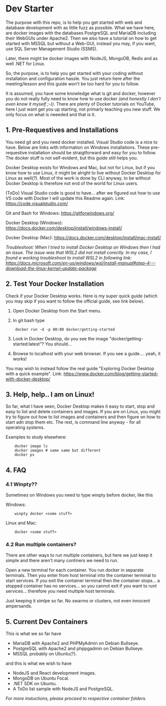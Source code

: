 # Dev Starter

The purpose with this repo, is to help you get started with web and database development with as little fuzz as possible. What we have here, are docker images with the databases PostgreSQL and MariaDB including their WebGUIs under Apache2.
Then we also have a tutorial on how to get started with MSSQL but without a Web-GUI, instead you may, if you want, use SQL Server Management Studio (SSMS).

Later, there might be docker images with NodeJS, MongoDB, Redis and as well .NET for Linux.

So, the purpose, is to help you get started with your coding without installation and configuration hassle. You just return here after the meeting/lesson and this guide won't be too hard for you to follow.

It is assumed, you have some knowledge what is git and docker, however you do not really fully need to know how to use docker _(and honestly I don't even know it myself ;-))_. There are plenty of Docker tutorials on YouTube, here I just want get you up starting, not primarly teaching you new stuff. We only focus on what is neeeded and that is it.

## 1. Pre-Requestives and Installations

You need git and you need docker installed. Visual Studio code is a nice to have. Below are links with information on Windows installations. These pre-requestive installation should be straigtforward and easy for you to follow. The docker stuff is not self-evident, but this guide still helps you.

Docker Desktop exists for Windows and Mac, but not for Linux, but if you know how to use Linux, it might be alright to live without Docker Desktop for Linux as well(?). Most of the work is done by CLI anyway, to be without Docker Desktop is therefore not end of the world for Linux users.

(ToDo) Visual Studio code is good to have... after we figured out how to use VS code with Docker I will update this Readme again. Link: https://code.visualstudio.com/

Git and Bash for Windows: https://gitforwindows.org/

Docker Desktop (Windows): https://docs.docker.com/desktop/install/windows-install/

Docker Desktop (Mac): https://docs.docker.com/desktop/install/mac-install/

_Troubleshoot: When I tried to install Docker Desktop on Windows then I had an issue. The issue was that WSL2 did not install corectly. In my case, I found a working troubleshoot to install WSL2 in following link: https://docs.microsoft.com/en-us/windows/wsl/install-manual#step-4---download-the-linux-kernel-update-package_

## 2. Test Your Docker Installation

Check if your Docker Desktop works. Here is my super quick guide (which you may skip if you want to follow the official guide, see link below).

1. Open Docker Desktop from the Start menu.
2. In git bash type

		docker run -d -p 80:80 docker/getting-started
		
3. Look in Docker Desktop, do you see the image "docker/getting-started:latest"? You should...
4. Browse to localhost with your web browser. If you see a guide.... yeah, it works!

You may wish to instead follow the real guide "Exploring Docker Desktop with a quick example". Link: https://www.docker.com/blog/getting-started-with-docker-desktop/

## 3. Help, help.. I am on Linux!

So far, what I have seen, Docker Desktop makes it easy to start, stop and easy to list and delete containers and images. If you are on Linux, you might try to figure out how to list images and containers and then figure on how to start adn stop them etc. The rest, is command line anyway - for all operating systems.

Examples to study elsewhere:

		docker image ls
		docker images # same same but different
		docker ps

## 4. FAQ

### 4.1 Winpty??

Sometimes on Windows you need to type winpty before docker, like this

Windows:

		winpty docker <some stuff>

Linux and Mac:

		docker <some stuff>


### 4.2 Run multiple containers?

There are other ways to run multiple containers, but here we just keep it simple and there aren't many continers we need to run.

Open a new terminal for each container. You run docker in separate terminals. Then you enter from host terminal into the container terminal to start services. If you exit the container terminal then the container stops... a stopped container has no services... so you cannot exit if you want to runt services... therefore you need multiple host terminals.

Just keeping it simlpe so far. No swarms or clusters, not even innocent ampersands.

## 5. Current Dev Containers

This is what we so far have

* MariaDB with Apache2 and PHPMyAdmin on Debian Bullseye.
* PostgreSQL with Apache2 and phppgadmin on Debian Bullseye.
* MSSQL probably on Ubuntu(?).

and this is what we wish to have

* NodeJS and React development images.
* MongoDB on Ubuntu Focal.
* .NET SDK on Ubuntu.
* A ToDo list sample with NodeJS and PostgreSQL.

_For more instuctions, please proceed to respective container folders._